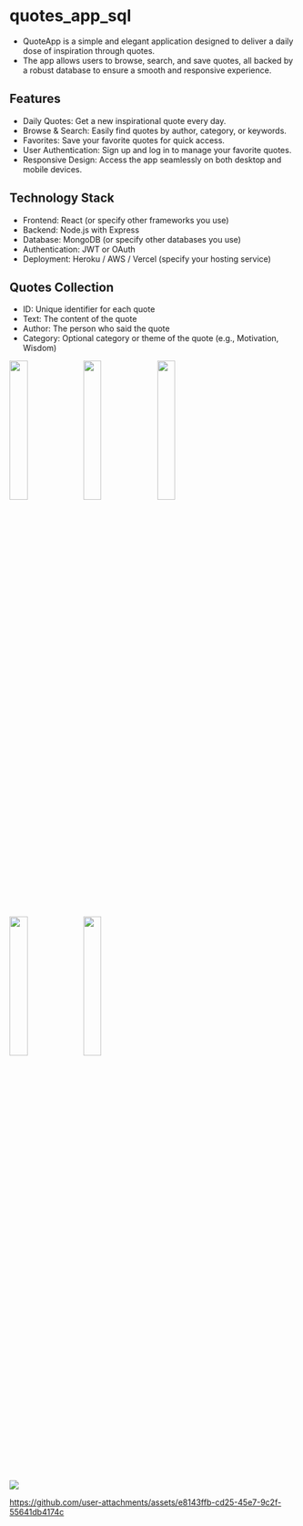 # quotes_app_sql

- QuoteApp is a simple and elegant application designed to deliver a daily dose of inspiration through quotes.
- The app allows users to browse, search, and save quotes, all backed by a robust database to ensure a smooth and responsive experience.

## Features
- Daily Quotes: Get a new inspirational quote every day.
- Browse & Search: Easily find quotes by author, category, or keywords.
- Favorites: Save your favorite quotes for quick access.
- User Authentication: Sign up and log in to manage your favorite quotes.
- Responsive Design: Access the app seamlessly on both desktop and mobile devices.

## Technology Stack
- Frontend: React (or specify other frameworks you use)
- Backend: Node.js with Express
- Database: MongoDB (or specify other databases you use)
- Authentication: JWT or OAuth
- Deployment: Heroku / AWS / Vercel (specify your hosting service)

## Quotes Collection

- ID: Unique identifier for each quote
- Text: The content of the quote
- Author: The person who said the quote
- Category: Optional category or theme of the quote (e.g., Motivation, Wisdom)

<p>
  <img src ="https://github.com/user-attachments/assets/d60252db-f597-43f5-bfac-eae835419837" height = 25% width = 25%>
   <img src ="https://github.com/user-attachments/assets/c5bed126-7ab3-492b-858a-536cd13bb904" height = 25% width = 25%>
   <img src ="https://github.com/user-attachments/assets/1149d238-8347-4915-becc-343ec4ac9cee" height = 25% width = 25%>
   <img src ="https://github.com/user-attachments/assets/22cbd6a4-ecfc-45de-8b7a-4b32a2cbd97d" height = 25% width = 25%>
   <img src ="https://github.com/user-attachments/assets/48539e42-dc9b-42cb-9242-a854556fdb3d" height = 25% width = 25%>
  
</p>

<p>
  <img src ="https://github.com/user-attachments/assets/fa5a02ca-e486-4400-9609-58a6f494cfb1" >
</p>



https://github.com/user-attachments/assets/e8143ffb-cd25-45e7-9c2f-55641db4174c






